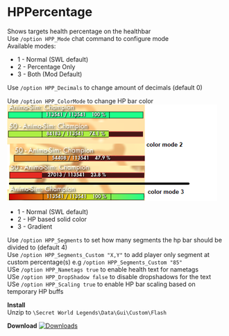 # HPPercentage
Shows targets health percentage on the healthbar  
Use `/option HPP_Mode` chat command to configure mode  
Available modes:  
* 1 - Normal (SWL default)  
* 2 - Percentage Only  
* 3 - Both (Mod Default)  

Use `/option HPP_Decimals` to change amount of decimals (default 0)  
  
Use `/option HPP_ColorMode` to change HP bar color  
[![colormode](colormode.png "example")](https://raw.githubusercontent.com/SecretFox/HPPercentage/master/colormode.png)
* 1 - Normal (SWL default)  
* 2 - HP based solid color
* 3 - Gradient
  
Use `/option HPP_Segments` to set how many segments the hp bar should be divided to (default 4)  
Use `/option HPP_Segments_Custom "X,Y"` to add player only segment at custom percentage(s) e.g `/option HPP_Segments_Custom "85"`  
USe `/option HPP_Nametags true` to enable health text for nametags  
USe `/option HPP_DropShadow false` to disable dropshadows for the text  
USe `/option HPP_Scaling true` to enable HP bar scaling based on temporary HP buffs  


**Install**  
Unzip to `\Secret World Legends\Data\Gui\Custom\Flash`

**Download**
[![Downloads](https://img.shields.io/github/downloads/SecretFox/HPPercentage/total?style=for-the-badge)](https://github.com/SecretFox/HPPercentage/releases)  
